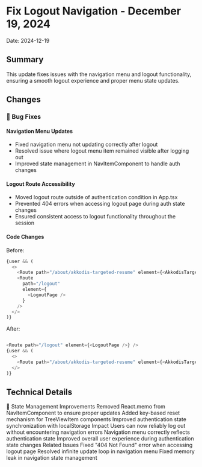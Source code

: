 # Fix Logout Navigation - December 19, 2024

Date: 2024-12-19

## Summary

This update fixes issues with the navigation menu and logout functionality, ensuring a smooth logout experience and proper menu state updates.

## Changes

### 🐛 Bug Fixes

#### Navigation Menu Updates

- Fixed navigation menu not updating correctly after logout
- Resolved issue where logout menu item remained visible after logging out
- Improved state management in NavItemComponent to handle auth changes

#### Logout Route Accessibility

- Moved logout route outside of authentication condition in App.tsx
- Prevented 404 errors when accessing logout page during auth state changes
- Ensured consistent access to logout functionality throughout the session

#### Code Changes

Before:

```typescript
{user && (
  <>
    <Route path="/about/akkodis-targeted-resume" element={<AkkodisTargetedResume />} />
    <Route
      path="/logout"
      element={
        <LogoutPage />
      }
    />
  </>
)}
```

After:

```typescript

<Route path="/logout" element={<LogoutPage />} />
{user && (
  <>
    <Route path="/about/akkodis-targeted-resume" element={<AkkodisTargetedResume />} />
  </>
)}
```

## Technical Details

🔄 State Management Improvements
Removed React.memo from NavItemComponent to ensure proper updates
Added key-based reset mechanism for TreeViewItem components
Improved authentication state synchronization with localStorage
Impact
Users can now reliably log out without encountering navigation errors
Navigation menu correctly reflects authentication state
Improved overall user experience during authentication state changes
Related Issues
Fixed "404 Not Found" error when accessing logout page
Resolved infinite update loop in navigation menu
Fixed memory leak in navigation state management
